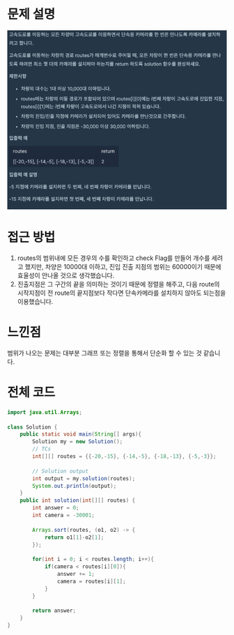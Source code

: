 # 문제 설명

![alt text](image.png)

# 접근 방법

1. routes의 범위내에 모든 경우의 수를 확인하고 check Flag를 만들어 개수를 세려고 했지만, 차양은 10000대 이하고, 진입 진출 지점의 범위는 60000이기 때문에 효울성이 안나올 것으로 생각했습니다.
2. 진출지점은 그 구간의 끝을 의미하는 것이기 때문에 정렬을 해주고, 다음 route의 시작지점이 전 route의 끝지점보다 작다면 단속카메라를 설치하지 않아도 되는점을 이용했습니다.

# 느낀점

범위가 나오는 문제는 대부분 그래프 또는 정렬을 통해서 단순화 할 수 있는 것 같습니다.

# 전체 코드

```java
import java.util.Arrays;

class Solution {
    public static void main(String[] args){
        Solution my = new Solution();
        // TCs
		int[][] routes = {{-20,-15}, {-14,-5}, {-18,-13}, {-5,-3}};		//TC #1

        // Solution output
		int output = my.solution(routes);
		System.out.println(output);
    }
    public int solution(int[][] routes) {
        int answer = 0;
        int camera = -30001;

        Arrays.sort(routes, (o1, o2) -> {
            return o1[1]-o2[1];
        });

        for(int i = 0; i < routes.length; i++){
            if(camera < routes[i][0]){
                answer += 1;
                camera = routes[i][1];
            }
        }

        return answer;
    }
}
```